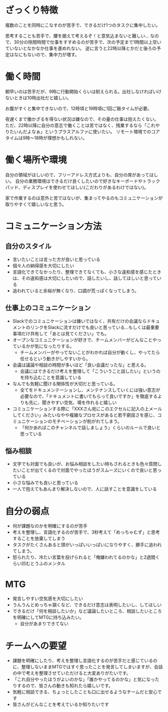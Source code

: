 # ざっくり特徴
複数のことを同時にこなすのが苦手で、できるだけ1つのタスクに集中したい。

思考することも苦手で、腰を据えて考えるぞ！と意気込まないと難しい…
なので、30分の隙間時間で仕事をすすめるのが苦手で、次の予定まで1時間以上空いていないとなかなか仕事を進めれない。
逆に言うと22時以降とかだと後ろの予定はなにもないので、集中力が増す。

# 働く時間
朝早いのは苦手だが、9時に行動開始くらいは耐えられる。出社しなければいけないときは10時出社だと嬉しい。

お腹がすくと集中できないので、12時頃と19時頃に1回ご飯タイムが必要。

夜遅くまで働かざるを得ない状況は嫌なので、その量の仕事は抱えたくない。
ただ、22時以降に自分の意志で働くことは苦ではなく、残業するなら「これやりたいんだよなぁ」というプラスアルファに使いたい。
リモート環境でのコアタイムは9時〜18時が理想かもしれない。

# 働く場所や環境
自分の領域がほしいので、フリーアドレス方式よりも、自分の席があってほしい。
自分の業務環境はできるだけ良くしたいので好きなキーボードやトラックパッド、ディスプレイを使わせてほしい(こだわりがあるわけではない)。

家で作業するのは意外と苦ではないが、集まってやるのもコミュニケーションが取りやすくて嬉しいなと思う。

# コミュニケーション方法

## 自分のスタイル
- 言いたいことは言った方が良いと思っている
- 個々人の納得感を大切にしたい
- 言語化できてなかったり、整理できてなくても、小さな違和感を感じたときは、その違和感は大切にしたいので、話したいし、話してほしいと思っている
- 追われていると余裕が無くなり、口調が荒っぽくなってしまう。


## 仕事上のコミュニケーション
- Slackでのコミュニケーションは嫌いではなく、共有だけの会議ならドキュメントのリンクをSlackに流すだけでも良いと思っている…もしくは最重要事項だけ共有して「あとは見てください」でも。
- オープンなコミュニケーションが好きで、チームメンバーがどんなことやっているかが気になったりする。
  - チームメンバーがやってないことがわかれば自分が動くし、やってたら任せるという動きがしやすいから。
- 会議は議論や相談の時間が多いほど「良い会議だったな」と思える。
  - 会議にはできるだけ考えを整理して「こういうこと話したい」というのを持ち込むことを意識している
- なんでも気軽に聞ける関係性が大切だと思っている。
  - 全てをドキュメンテーションし、メンテナンスしていくには強い意志が必要なので、「ドキュメントに書いてもらって良いですか」を徹底するよりも先に、聞きやすい空気、場を作れると嬉しい
- コミュニケーションする際に「XXXさん宛にこのエクセルに記入の上メールしてください」みたいなやや複雑なプロセスがあると若干窮屈さを感じ、コミュニケーションのモチベーションが削がれてしまう。
  - 「何かあればこのチャンネルで話しましょう」くらいのルールで良いと思っている


## 悩み相談
- 文字でも対面でも良いが、お悩み相談をしたい時もされるときも色々質問したいことが出てくるので対面でやったほうがスムーズにいくので良いと思っている
- 小さな悩みでも良いと思っている
- 一人で抱えてもあんまり解決しないので、人に話すことを意識をしている

# 自分の弱点
- 何が課題なのかを明確にするのが苦手
- 考えを整理し、言語化するのが苦手で、3秒考えて「めっちゃむず」と思考することを放棄してしまう
- タスクがたくさんあると頭がいっぱいいっぱいになりやすく、勝手に追われてしまう。
- 怒られたり、冷たい言葉を投げられると「俺嫌われてるのかな」と2週間くらい凹むとうふのメンタル

# MTG
- 発言しやすい空気感を大切にしたい
- うんうんとめっちゃ頷くなど、できるだけ意志は表明したいし、してほしい
- できるだけ「何を相談したいか」など議論したいところ、相談したいところを明確にしてMTGに持ち込みたい。
  - 自分があまりできてない


# チームへの要望
- 課題を明確にしたり、考えを整理し言語化するのが苦手だと感じているのに、整理しないままMTGではすぐ思ったことを発言してしまいますが、会話の中で考えを整理させていただけると大変ありがたいです。
- 「これ自分やったほうがよいのかな」「誰かやってるのかな」と気になったりするので、皆さんの動きも知れたら嬉しいです。
- 気軽に相談できる、ちょっとしたことも口に出せるようなチームだと安心です
- 皆さんがどんなことを考えているか知りたいです


